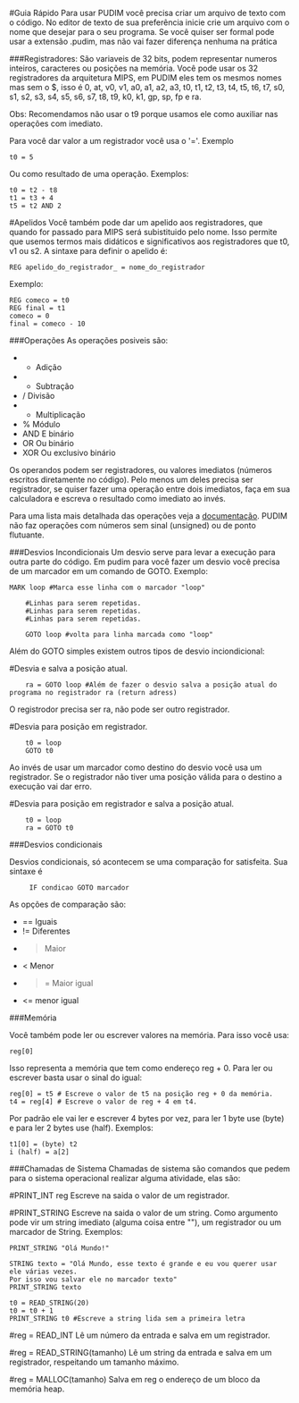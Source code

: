 
#Guia Rápido
Para usar PUDIM você precisa criar um arquivo de texto com o código. No editor de texto de sua preferência inicie crie um arquivo com o nome que desejar para o seu programa. Se você quiser ser formal pode usar a extensão .pudim, mas não vai fazer diferença nenhuma na prática

###Registradores:
São variaveis de 32 bits, podem representar numeros inteiros, caracteres ou posições na memória. Você pode usar os 32 registradores da arquitetura MIPS, em PUDIM eles tem os mesmos nomes mas sem o $, isso é 0, at, v0, v1, a0, a1, a2, a3, t0, t1, t2, t3, t4, t5, t6, t7, s0, s1, s2, s3, s4, s5, s6, s7, t8, t9, k0, k1, gp, sp, fp e ra.
 
Obs: Recomendamos não usar o t9 porque usamos ele como auxiliar nas operações com imediato.

Para você dar valor a um registrador você usa o '='. Exemplo
```
t0 = 5
```

Ou como resultado de uma operação. Exemplos:
```
t0 = t2 - t8
t1 = t3 + 4
t5 = t2 AND 2
```

#Apelidos
Você também pode dar um apelido aos registradores, que quando for passado para MIPS será subistituido pelo nome. Isso permite que usemos termos mais didáticos e significativos aos registradores que t0, v1 ou s2.
A sintaxe para definir o apelido é:
```
REG apelido_do_registrador_ = nome_do_registrador
```
Exemplo:
```
REG comeco = t0
REG final = t1
comeco = 0
final = comeco - 10
```

###Operações
As operações posiveis são:

* +   Adição
* -   Subtração
* /   Divisão
* *   Multiplicação
* %   Módulo
* AND E binário
* OR  Ou binário
* XOR Ou exclusivo binário

Os operandos podem ser registradores, ou valores imediatos (números escritos diretamente no código).
Pelo menos um deles precisa ser registrador, se quiser fazer uma operação entre dois imediatos, faça em sua calculadora e escreva o resultado como imediato ao invés.

Para uma lista mais detalhada das operações veja a [documentação](documentacao.md).
PUDIM não faz operações com números sem sinal (unsigned) ou de ponto flutuante.

###Desvios Incondicionais
Um desvio serve para levar a execução para outra parte do código. Em pudim para você fazer um desvio você precisa de um marcador em um comando de GOTO.
Exemplo:
```
MARK loop #Marca esse linha com o marcador "loop"
    
    #Linhas para serem repetidas.
    #Linhas para serem repetidas.
    #Linhas para serem repetidas.

    GOTO loop #volta para linha marcada como "loop"
```

Além do GOTO simples existem outros tipos de desvio inciondicional:

#Desvia e salva a posição atual.
```
    ra = GOTO loop #Além de fazer o desvio salva a posição atual do programa no registrador ra (return adress)
```
O registrodor precisa ser ra, não pode ser outro registrador.

#Desvia para posição em registrador.
```
    t0 = loop
    GOTO t0
```
Ao invés de usar um marcador como destino do desvio você usa um registrador.
Se o registrador não tiver uma posição válida para o destino a execução vai dar erro.

#Desvia para posição em registrador e salva a posição atual.
```
    t0 = loop
    ra = GOTO t0
```

###Desvios condicionais

Desvios condicionais, só acontecem se uma comparação for satisfeita. Sua sintaxe é
```
     IF condicao GOTO marcador
```
As opções de comparação são:
* ==  Iguais
* !=  Diferentes
* >   Maior
* <   Menor
* >=  Maior igual
* <=  menor igual

###Memória

Você também pode ler ou escrever valores na memória.
Para isso você usa:
```
reg[0]
```
Isso representa a memória que tem como endereço reg + 0.
Para ler ou escrever basta usar o sinal do igual:
```
reg[0] = t5 # Escreve o valor de t5 na posição reg + 0 da memória.
t4 = reg[4] # Escreve o valor de reg + 4 em t4.
```
Por padrão ele vai ler e escrever 4 bytes por vez, para ler 1 byte use (byte) e para ler 2 bytes use (half).
Exemplos: 
```
t1[0] = (byte) t2
i (half) = a[2]
```

###Chamadas de Sistema
Chamadas de sistema são comandos que pedem para o sistema operacional realizar alguma atividade, elas são:

#PRINT_INT reg
Escreve na saida o valor de um registrador.

#PRINT_STRING
Escreve na saida o valor de um string.
Como argumento pode vir um string imediato (alguma coisa entre ""), um registrador ou um marcador de String.
Exemplos:
```
PRINT_STRING "Olá Mundo!"

STRING texto = "Olá Mundo, esse texto é grande e eu vou querer usar ele várias vezes.
Por isso vou salvar ele no marcador texto"
PRINT_STRING texto

t0 = READ_STRING(20)
t0 = t0 + 1
PRINT_STRING t0 #Escreve a string lida sem a primeira letra

```

#reg = READ_INT
Lê um número da entrada e salva em um registrador.

#reg = READ_STRING(tamanho)
Lê um string da entrada e salva em um registrador, respeitando um tamanho máximo.

#reg = MALLOC(tamanho)
Salva em reg o endereço de um bloco da memória heap.
